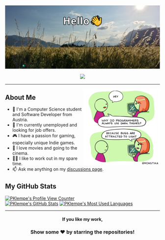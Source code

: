 ![Profile Banner Image](banner.png)
<div align="center">
  <a href="https://ko-fi.com/R6R11P68Y"><img src="https://ko-fi.com/img/githubbutton_sm.svg"/></a>
</div>

---

<img align="right" src="https://github.com/PKlempe/PKlempe/blob/master/comic.png" width="250" height="250" />

About Me
---
- 🚞 I'm a Computer Science student and Software Developer from Austria.
- 💼 I'm currently unemployed and looking for job offers.
- 🎮 I have a passion for gaming, especially unique Indie games.
- 🍿 I love movies and going to the cinema.
- 🏋️‍♂️ I like to work out in my spare time.
- 📫 Ask me anything on my [discussions page](https://github.com/PKlempe/PKlempe/discussions).

My GitHub Stats
---
<a href="https://github.com/antonkomarev/github-profile-views-counter"><img alt="PKlempe's Profile View Counter" src="https://komarev.com/ghpvc/?username=PKlempe&label=PROFILE+VIEWS"/></a>
</br>
<a href="https://github.com/anuraghazra/github-readme-stats"><img alt="PKlempe's GitHub Stats" src="https://github-readme-stats.vercel.app/api?username=PKlempe&show_icons=true&&count_private=true&theme=react" height="180px"/></a>
  <a href="https://github.com/anuraghazra/github-readme-stats"><img alt="PKlempe's Most Used Languages" src="https://github-readme-stats.vercel.app/api/top-langs/?username=PKlempe&layout=compact&theme=react" height="180px"/></a>

---

<div align="center">
  
  #### If you like my work,
  ### Show some ❤️ by starring the repositories!
</div>
